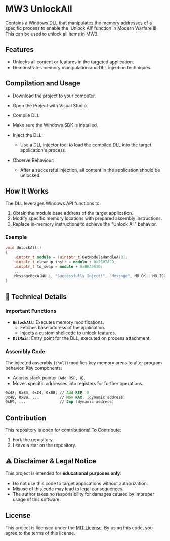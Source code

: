 # MW3 UnlockAll

Contains a Windows DLL that manipulates the memory addresses of a specific process to enable the ‘Unlock All’ function in Modern Warfare III. This can be used to unlock all items in MW3.

## Features

- Unlocks all content or features in the targeted application.
- Demonstrates memory manipulation and DLL injection techniques.

## Compilation and Usage

- Download the project to your computer.

- Open the Project with Visual Studio.

- Compile DLL

- Make sure the Windows SDK is installed.

- Inject the DLL:

  - Use a DLL injector tool to load the compiled DLL into the target application's process.

- Observe Behaviour:
  - After a successful injection, all content in the application should be unlocked.

## How It Works

The DLL leverages Windows API functions to:

1. Obtain the module base address of the target application.
2. Modify specific memory locations with prepared assembly instructions.
3. Replace in-memory instructions to achieve the "Unlock All" behavior.

### Example

```cpp
void UnlockAll()
{
    uintptr_t module = (uintptr_t)GetModuleHandleA(0);
    uintptr_t cleanup_instr = module + 0x2B07ACD;
    uintptr_t to_swap = module + 0xBEA9610;
    ...
    MessageBoxA(NULL, "Successfully Inject!", "Message", MB_OK | MB_ICONINFORMATION);
}
```

## 🔧 Technical Details

### Important Functions

- **`UnlockAll`**: Executes memory modifications.
  - Fetches base address of the application.
  - Injects a custom shellcode to unlock features.
- **`DllMain`**: Entry point for the DLL, executed on process attachment.

### Assembly Code

The injected assembly (`shell`) modifies key memory areas to alter program behavior. Key components:

- Adjusts stack pointer (`Add RSP, 8`).
- Moves specific addresses into registers for further operations.

```asm
0x48, 0x83, 0xC4, 0x08, // Add RSP, 8
0x48, 0xB8, ...         // Mov RAX, (dynamic address)
0xE9, ...               // Jmp (dynamic address)
```

## Contribution

This repository is open for contributions! To Contribute:

1. Fork the repository.
2. Leave a star on the repository.

## ⚠️ Disclaimer & Legal Notice

This project is intended for **educational purposes only**:

- Do not use this code to target applications without authorization.
- Misuse of this code may lead to legal consequences.
- The author takes no responsibility for damages caused by improper usage of this software.

## License

This project is licensed under the [MIT License](LICENSE). By using this code, you agree to the terms of this license.
